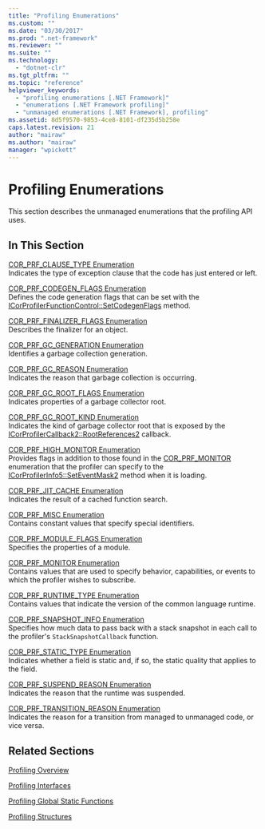```yaml
---
title: "Profiling Enumerations"
ms.custom: ""
ms.date: "03/30/2017"
ms.prod: ".net-framework"
ms.reviewer: ""
ms.suite: ""
ms.technology: 
  - "dotnet-clr"
ms.tgt_pltfrm: ""
ms.topic: "reference"
helpviewer_keywords: 
  - "profiling enumerations [.NET Framework]"
  - "enumerations [.NET Framework profiling]"
  - "unmanaged enumerations [.NET Framework], profiling"
ms.assetid: 8d5f9570-9853-4ce8-8101-df235d5b258e
caps.latest.revision: 21
author: "mairaw"
ms.author: "mairaw"
manager: "wpickett"
---
```

# Profiling Enumerations
This section describes the unmanaged enumerations that the profiling API uses.  
  
## In This Section  
 [COR_PRF_CLAUSE_TYPE Enumeration](../../../../docs/framework/unmanaged-api/profiling/cor-prf-clause-type-enumeration.md)  
 Indicates the type of exception clause that the code has just entered or left.  
  
 [COR_PRF_CODEGEN_FLAGS Enumeration](../../../../docs/framework/unmanaged-api/profiling/cor-prf-codegen-flags-enumeration.md)  
 Defines the code generation flags that can be set with the [ICorProfilerFunctionControl::SetCodegenFlags](../../../../docs/framework/unmanaged-api/profiling/icorprofilerfunctioncontrol-setcodegenflags-method.md) method.  
  
 [COR_PRF_FINALIZER_FLAGS Enumeration](../../../../docs/framework/unmanaged-api/profiling/cor-prf-finalizer-flags-enumeration.md)  
 Describes the finalizer for an object.  
  
 [COR_PRF_GC_GENERATION Enumeration](../../../../docs/framework/unmanaged-api/profiling/cor-prf-gc-generation-enumeration.md)  
 Identifies a garbage collection generation.  
  
 [COR_PRF_GC_REASON Enumeration](../../../../docs/framework/unmanaged-api/profiling/cor-prf-gc-reason-enumeration.md)  
 Indicates the reason that garbage collection is occurring.  
  
 [COR_PRF_GC_ROOT_FLAGS Enumeration](../../../../docs/framework/unmanaged-api/profiling/cor-prf-gc-root-flags-enumeration.md)  
 Indicates properties of a garbage collector root.  
  
 [COR_PRF_GC_ROOT_KIND Enumeration](../../../../docs/framework/unmanaged-api/profiling/cor-prf-gc-root-kind-enumeration.md)  
 Indicates the kind of garbage collector root that is exposed by the [ICorProfilerCallback2::RootReferences2](../../../../docs/framework/unmanaged-api/profiling/icorprofilercallback2-rootreferences2-method.md) callback.  
  
 [COR_PRF_HIGH_MONITOR Enumeration](../../../../docs/framework/unmanaged-api/profiling/cor-prf-high-monitor-enumeration.md)  
 Provides flags in addition to those found in the [COR_PRF_MONITOR](../../../../docs/framework/unmanaged-api/profiling/cor-prf-monitor-enumeration.md) enumeration that the profiler can specify to the [ICorProfilerInfo5::SetEventMask2](../../../../docs/framework/unmanaged-api/profiling/icorprofilerinfo5-seteventmask2-method.md) method when it is loading.  
  
 [COR_PRF_JIT_CACHE Enumeration](../../../../docs/framework/unmanaged-api/profiling/cor-prf-jit-cache-enumeration.md)  
 Indicates the result of a cached function search.  
  
 [COR_PRF_MISC Enumeration](../../../../docs/framework/unmanaged-api/profiling/cor-prf-misc-enumeration.md)  
 Contains constant values that specify special identifiers.  
  
 [COR_PRF_MODULE_FLAGS Enumeration](../../../../docs/framework/unmanaged-api/profiling/cor-prf-module-flags-enumeration.md)  
 Specifies the properties of a module.  
  
 [COR_PRF_MONITOR Enumeration](../../../../docs/framework/unmanaged-api/profiling/cor-prf-monitor-enumeration.md)  
 Contains values that are used to specify behavior, capabilities, or events to which the profiler wishes to subscribe.  
  
 [COR_PRF_RUNTIME_TYPE Enumeration](../../../../docs/framework/unmanaged-api/profiling/cor-prf-runtime-type-enumeration.md)  
 Contains values that indicate the version of the common language runtime.  
  
 [COR_PRF_SNAPSHOT_INFO Enumeration](../../../../docs/framework/unmanaged-api/profiling/cor-prf-snapshot-info-enumeration.md)  
 Specifies how much data to pass back with a stack snapshot in each call to the profiler's `StackSnapshotCallback` function.  
  
 [COR_PRF_STATIC_TYPE Enumeration](../../../../docs/framework/unmanaged-api/profiling/cor-prf-static-type-enumeration.md)  
 Indicates whether a field is static and, if so, the static quality that applies to the field.  
  
 [COR_PRF_SUSPEND_REASON Enumeration](../../../../docs/framework/unmanaged-api/profiling/cor-prf-suspend-reason-enumeration.md)  
 Indicates the reason that the runtime was suspended.  
  
 [COR_PRF_TRANSITION_REASON Enumeration](../../../../docs/framework/unmanaged-api/profiling/cor-prf-transition-reason-enumeration.md)  
 Indicates the reason for a transition from managed to unmanaged code, or vice versa.  
  
## Related Sections  
 [Profiling Overview](../../../../docs/framework/unmanaged-api/profiling/profiling-overview.md)  
  
 [Profiling Interfaces](../../../../docs/framework/unmanaged-api/profiling/profiling-interfaces.md)  
  
 [Profiling Global Static Functions](../../../../docs/framework/unmanaged-api/profiling/profiling-global-static-functions.md)  
  
 [Profiling Structures](../../../../docs/framework/unmanaged-api/profiling/profiling-structures.md)
